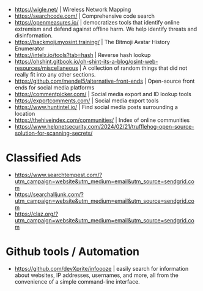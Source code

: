 - https://wigle.net/ | Wireless Network Mapping
- https://searchcode.com/ | Comprehensive code search
- https://openmeasures.io/ | democratizes tools that identify online extremism and defend against offline harm. We help identify threats and disinformation.
- https://backmoji.myosint.training/ | The Bitmoji Avatar History Enumerator
- https://intelx.io/tools?tab=hash |  Reverse hash lookup
- https://ohshint.gitbook.io/oh-shint-its-a-blog/osint-web-resources/miscellaneous | A collection of random things that did not really fit into any other sections.
- https://github.com/mendel5/alternative-front-ends | Open-source front ends for social media platforms
- https://commentpicker.com/ | Social media export and ID lookup tools
- https://exportcomments.com/ | Social media export tools
- https://www.huntintel.io/ | Find social media posts surrounding a location
- https://thehiveindex.com/communities/ | Index of online communities
- https://www.helpnetsecurity.com/2024/02/21/trufflehog-open-source-solution-for-scanning-secrets/

# Classified Ads
- https://www.searchtempest.com/?utm_campaign=website&utm_medium=email&utm_source=sendgrid.com
- https://searchalljunk.com/?utm_campaign=website&utm_medium=email&utm_source=sendgrid.com
- https://claz.org/?utm_campaign=website&utm_medium=email&utm_source=sendgrid.com

# Github tools / Automation
- https://github.com/devXprite/infoooze | easily search for information about websites, IP addresses, usernames, and more, all from the convenience of a simple command-line interface.


